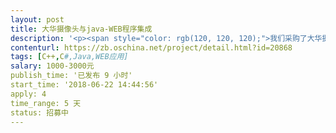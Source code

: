 ```yaml
---                
layout: post       
title: 大华摄像头与java-WEB程序集成           
description: '<p><span style="color: rgb(120, 120, 120);">我们采购了大华摄像头设备，大华提供了CS版的DEMO（C#语言开发的），使用的是乐橙API（乐橙是大华下的品牌） https://open.lechange.com/</span></p><p><span style="color: rgb(120, 120, 120);">现在需要将API集成功能到WEB管理系统中，需要支持在线实时播放，历史视频查询、下载。支持主流浏览器（谷歌\IE\火狐）</span></p>'     
contenturl: https://zb.oschina.net/project/detail.html?id=20868      
tags: [C++,C#,Java,WEB应用]            
salary: 1000-3000元          
publish_time: '已发布 9 小时'         
start_time: '2018-06-22 14:44:56'           
apply: 4                   
time_range: 5 天              
status: 招募中                  
---                 
```

